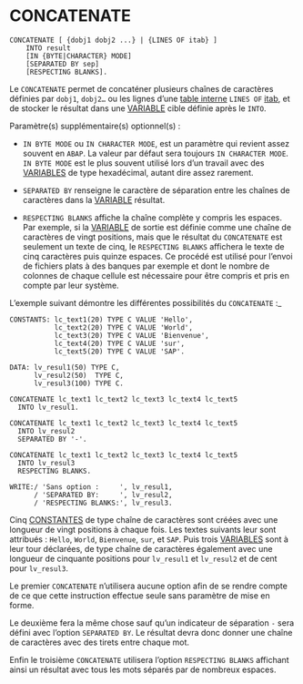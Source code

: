 # CONCATENATE

```JS
CONCATENATE [ {dobj1 dobj2 ...} | {LINES OF itab} ]
    INTO result
    [IN {BYTE|CHARACTER} MODE]
    [SEPARATED BY sep]
    [RESPECTING BLANKS].
```

Le ``CONCATENATE`` permet de concaténer plusieurs chaînes de caractères définies par `dobj1`, `dobj2…` ou les lignes d’une [table interne](../06_TABLES_INTERNES/01_TABLES_INTERNES.md) `LINES OF` [itab](../06_TABLES_INTERNES/01_TABLES_INTERNES.md), et de stocker le résultat dans une [VARIABLE](./01_Variables.md) cible définie après le `INTO`.

Paramètre(s) supplémentaire(s) optionnel(s) :

- `IN BYTE MODE` ou `IN CHARACTER MODE`, est un paramètre qui revient assez souvent en `ABAP`. La valeur par défaut sera toujours `IN CHARACTER MODE`. `IN BYTE MODE` est le plus souvent utilisé lors d’un travail avec des [VARIABLES](./01_Variables.md) de type hexadécimal, autant dire assez rarement.

- `SEPARATED BY` renseigne le caractère de séparation entre les chaînes de caractères dans la [VARIABLE](./01_Variables.md) résultat.

- `RESPECTING BLANKS` affiche la chaîne complète y compris les espaces. Par exemple, si la [VARIABLE](./01_Variables.md) de sortie est définie comme une chaîne de caractères de vingt positions, mais que le résultat du `CONCATENATE` est seulement un texte de cinq, le `RESPECTING BLANKS` affichera le texte de cinq caractères puis quinze espaces. Ce procédé est utilisé pour l’envoi de fichiers plats à des banques par exemple et dont le nombre de colonnes de chaque cellule est nécessaire pour être compris et pris en compte par leur système.

L’exemple suivant démontre les différentes possibilités du `CONCATENATE` :_

```abap
CONSTANTS: lc_text1(20) TYPE C VALUE 'Hello',
           lc_text2(20) TYPE C VALUE 'World',
           lc_text3(20) TYPE C VALUE 'Bienvenue',
           lc_text4(20) TYPE C VALUE 'sur',
           lc_text5(20) TYPE C VALUE 'SAP'.

DATA: lv_resul1(50) TYPE C,
      lv_resul2(50)  TYPE C,
      lv_resul3(100) TYPE C.

CONCATENATE lc_text1 lc_text2 lc_text3 lc_text4 lc_text5
  INTO lv_resul1.

CONCATENATE lc_text1 lc_text2 lc_text3 lc_text4 lc_text5
  INTO lv_resul2
  SEPARATED BY '-'.

CONCATENATE lc_text1 lc_text2 lc_text3 lc_text4 lc_text5
  INTO lv_resul3
  RESPECTING BLANKS.

WRITE:/ 'Sans option :     ', lv_resul1,
      / 'SEPARATED BY:     ', lv_resul2,
      / 'RESPECTING BLANKS:', lv_resul3.
```

Cinq [CONSTANTES](./02_CONSTANTES.md) de type chaîne de caractères sont créées avec une longueur de vingt positions à chaque fois. Les textes suivants leur sont attribués : `Hello`, `World`, `Bienvenue`, `sur`, et `SAP`. Puis trois [VARIABLES](./01_Variables.md) sont à leur tour déclarées, de type chaîne de caractères également avec une longueur de cinquante positions pour `lv_resul1` et `lv_resul2` et de cent pour `lv_resul3`.

Le premier `CONCATENATE` n’utilisera aucune option afin de se rendre compte de ce que cette instruction effectue seule sans paramètre de mise en forme.

Le deuxième fera la même chose sauf qu’un indicateur de séparation `-` sera défini avec l’option `SEPARATED BY`. Le résultat devra donc donner une chaîne de caractères avec des tirets entre chaque mot.

Enfin le troisième `CONCATENATE` utilisera l’option `RESPECTING BLANKS` affichant ainsi un résultat avec tous les mots séparés par de nombreux espaces.
